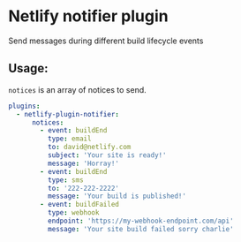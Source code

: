 # Netlify notifier plugin

Send messages during different build lifecycle events

## Usage:

`notices` is an array of notices to send.

```yml
plugins:
  - netlify-plugin-notifier:
      notices:
        - event: buildEnd
          type: email
          to: david@netlify.com
          subject: 'Your site is ready!'
          message: 'Horray!'
        - event: buildEnd
          type: sms
          to: '222-222-2222'
          message: 'Your build is published!'
        - event: buildFailed
          type: webhook
          endpoint: 'https://my-webhook-endpoint.com/api'
          message: 'Your site build failed sorry charlie'
```
